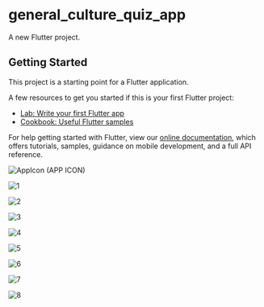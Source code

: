 # general_culture_quiz_app

A new Flutter project.

## Getting Started

This project is a starting point for a Flutter application.

A few resources to get you started if this is your first Flutter project:

- [Lab: Write your first Flutter app](https://flutter.dev/docs/get-started/codelab)
- [Cookbook: Useful Flutter samples](https://flutter.dev/docs/cookbook)

For help getting started with Flutter, view our
[online documentation](https://flutter.dev/docs), which offers tutorials,
samples, guidance on mobile development, and a full API reference.


![AppIcon](https://user-images.githubusercontent.com/98317639/185251678-f03e850c-e89b-4b1a-a484-190341a55920.png)
                                    (APP ICON)

![1](https://user-images.githubusercontent.com/98317639/185251696-2c199864-18d9-4a5d-b385-f11acc6899db.PNG)


![2](https://user-images.githubusercontent.com/98317639/185251938-fa054077-1ccc-42f2-b2d1-07d79738f866.PNG)


![3](https://user-images.githubusercontent.com/98317639/185251952-a57f8e57-5569-4c4a-889a-aeff3d49fd3c.PNG)



![4](https://user-images.githubusercontent.com/98317639/185251958-19c2d63d-556c-4ac3-ba62-32eb8ddfcba8.PNG)



![5](https://user-images.githubusercontent.com/98317639/185251973-d20ebdcc-58f5-4888-9889-4e27ae08251e.PNG)



![6](https://user-images.githubusercontent.com/98317639/185252006-caa362b8-1759-482b-94e4-f72d462ddb97.PNG)



![7](https://user-images.githubusercontent.com/98317639/185252020-85b56c69-e75e-4dd1-beb9-9d9e369c0663.PNG)



![8](https://user-images.githubusercontent.com/98317639/185252034-19a9703b-d241-44bc-bf2c-8d38fbc6a4c7.PNG)

